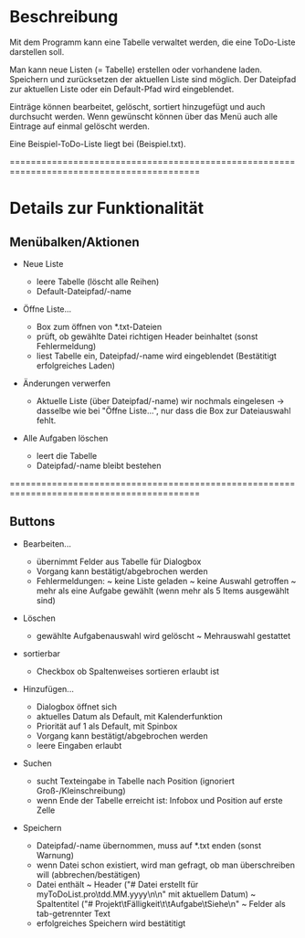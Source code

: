 # Beschreibung

Mit dem Programm kann eine Tabelle verwaltet werden, die eine ToDo-Liste darstellen soll.

Man kann neue Listen (= Tabelle) erstellen oder vorhandene laden.
Speichern und zurücksetzen der aktuellen Liste sind möglich.
Der Dateipfad zur aktuellen Liste oder ein Default-Pfad wird eingeblendet.

Einträge können bearbeitet, gelöscht, sortiert hinzugefügt und auch durchsucht werden.
Wenn gewünscht können über das Menü auch alle Eintrage auf einmal gelöscht werden.

Eine Beispiel-ToDo-Liste liegt bei (Beispiel.txt).

==========================================================================================

# Details zur Funktionalität

## Menübalken/Aktionen

* Neue Liste
  - leere Tabelle (löscht alle Reihen)
  - Default-Dateipfad/-name


* Öffne Liste...
  - Box zum öffnen von *.txt-Dateien
  - prüft, ob gewählte Datei richtigen Header beinhaltet (sonst Fehlermeldung)
  - liest Tabelle ein, Dateipfad/-name wird eingeblendet (Bestätitigt erfolgreiches Laden)

* Änderungen verwerfen
  - Aktuelle Liste (über Dateipfad/-name) wir nochmals eingelesen
    -> dasselbe wie bei "Öffne Liste...", nur dass die Box zur Dateiauswahl fehlt.

* Alle Aufgaben löschen
  - leert die Tabelle
  - Dateipfad/-name bleibt bestehen

==========================================================================================

## Buttons

* Bearbeiten...
  - übernimmt Felder aus Tabelle für Dialogbox
  - Vorgang kann bestätigt/abgebrochen werden
  - Fehlermeldungen:
    ~ keine Liste geladen
    ~ keine Auswahl getroffen
    ~ mehr als eine Aufgabe gewählt (wenn mehr als 5 Items ausgewählt sind)

* Löschen
  - gewählte Aufgabenauswahl wird gelöscht
    ~ Mehrauswahl gestattet

* sortierbar
  - Checkbox ob Spaltenweises sortieren erlaubt ist

* Hinzufügen...
  - Dialogbox öffnet sich
  - aktuelles Datum als Default, mit Kalenderfunktion
  - Priorität auf 1 als Default, mit Spinbox
  - Vorgang kann bestätigt/abgebrochen werden
  - leere Eingaben erlaubt

* Suchen
  - sucht Texteingabe in Tabelle nach Position (ignoriert Groß-/Kleinschreibung)
  - wenn Ende der Tabelle erreicht ist: Infobox und Position auf erste Zelle

* Speichern
  - Dateipfad/-name übernommen, muss auf *.txt enden (sonst Warnung)
  - wenn Datei schon existiert, wird man gefragt, ob man überschreiben will (abbrechen/bestätigen)
  - Datei enthält
    ~ Header ("# Datei erstellt für myToDoList.pro\tdd.MM.yyyy\n\n" mit aktuellem Datum)
    ~ Spaltentitel ("# Projekt\tFälligkeit\t\tAufgabe\tSiehe\n"
    ~ Felder als tab-getrennter Text 
  - erfolgreiches Speichern wird bestätitigt


